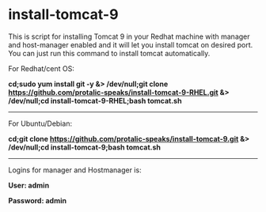 # install-tomcat-9

This is script for installing Tomcat 9 in your Redhat machine with manager and host-manager enabled and it will let you install tomcat on desired port. You can just run this command to install tomcat automatically.

For Redhat/cent OS:

**cd;sudo yum install git -y &> /dev/null;git clone https://github.com/protalic-speaks/install-tomcat-9-RHEL.git &> /dev/null;cd install-tomcat-9-RHEL;bash tomcat.sh**

----------------------------------------------------------------------------------------------------------------------------------- 
For Ubuntu/Debian:

**cd;git clone https://github.com/protalic-speaks/install-tomcat-9.git &> /dev/null;cd install-tomcat-9;bash tomcat.sh**

----------------------------------------------------------------------------------------------------------------------------------- 

Logins for manager and Hostmanager is:

**User: admin**

**Password: admin**
